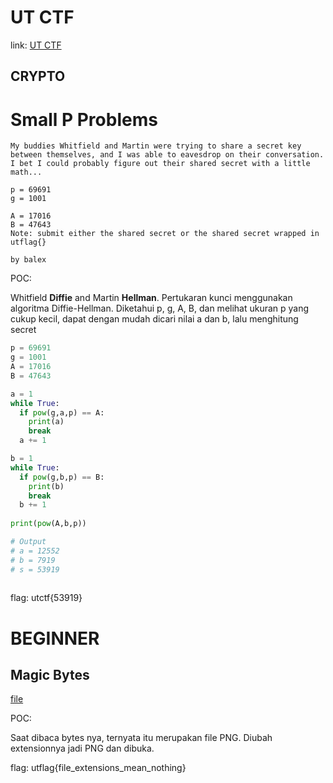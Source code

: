 # UT CTF
link: [UT CTF](https://utctf.live/challenges)

## CRYPTO
# Small P Problems
```
My buddies Whitfield and Martin were trying to share a secret key between themselves, and I was able to eavesdrop on their conversation. I bet I could probably figure out their shared secret with a little math...

p = 69691
g = 1001

A = 17016
B = 47643
Note: submit either the shared secret or the shared secret wrapped in utflag{}

by balex
```
POC:

Whitfield **Diffie** and Martin **Hellman**. Pertukaran kunci menggunakan algoritma Diffie-Hellman. Diketahui p, g, A, B, dan melihat ukuran p yang cukup kecil, dapat dengan mudah dicari nilai a dan b, lalu menghitung secret
```python
p = 69691
g = 1001
A = 17016
B = 47643

a = 1
while True:
  if pow(g,a,p) == A:
    print(a)
    break
  a += 1

b = 1
while True:
  if pow(g,b,p) == B:
    print(b)
    break
  b += 1
  
print(pow(A,b,p))

# Output
# a = 12552
# b = 7919
# s = 53919
 
```
flag: utctf{53919}

# BEGINNER
## Magic Bytes
[file](https://utctf.live/files/3054ebb30380d6306f5c0dcd865fba03/out.txt?token=eyJ1c2VyX2lkIjo1MDQsInRlYW1faWQiOjE2NiwiZmlsZV9pZCI6NDB9.YEw6zA.rkXzBKFVt9kHmTzI0pk5rJ5YOBI)

POC:

Saat dibaca bytes nya, ternyata itu merupakan file PNG. Diubah extensionnya jadi PNG dan dibuka.

flag: utflag{file_extensions_mean_nothing}
